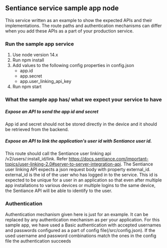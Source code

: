 ## Sentiance service sample app node
This service written as an example to show the expected APIs and their implementations. The route paths and authentication mechanisms can differ when you add these APIs as a part of your production service.

### Run the sample app service
1. Use node version 14.x
2. Run npm install
3. Add values to the following config properties in config.json
    - app.id
    - app.secret
    - app.user_linking_api_key
4. Run npm start


### What the sample app has/ what we expect your service to have

##### Expose an API to send the app id and secret
App id and secret should not be stored directly in the device and it should be retrieved from the backend.

##### Expose an API to link the application's user id with Sentiance user id.
This route should call the Sentiance user linking api /v2/users/:install_id/link. Refer https://docs.sentiance.com/important-topics/user-linking-2.0#server-to-server-integration-api. The Sentiance user linking API expects a json request body with property external_id. external_id is the id of the user who has logged in to the service. This id is expected to be unique for a user in an application so that even after multiple app installations to various devices or multiple logins to the same device, the Sentiance API will be able to identify to the user.

### Authentication

 Authentication mechanism given here is just for an example. It can be replaced by any authentication mechanism as per your application.
 For this sample app, we have used a Basic authentication with accepted usernames and passwords configured as a part of config file(/src/config.json). If the used username and password combinations match the ones in the config file the authentication succeeds
